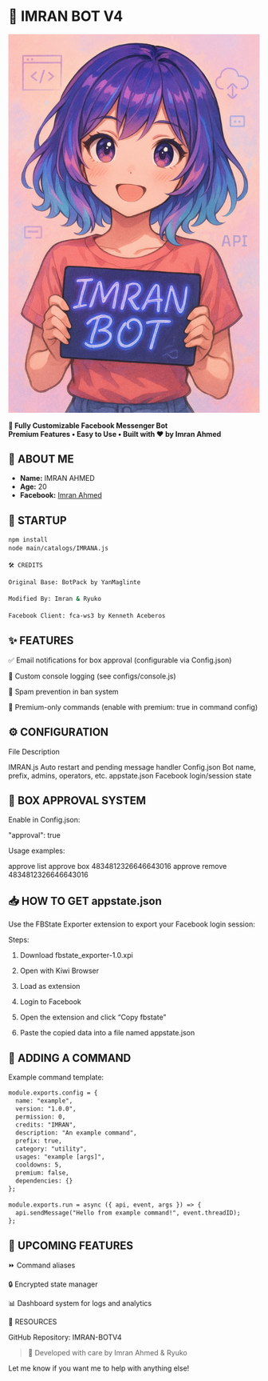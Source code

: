 # 🤖 IMRAN BOT V4

![IMRAN BOT Logo](https://raw.githubusercontent.com/MR-IMRAN-60/ImranBypass/refs/heads/main/imranbotlogo.png)

**🌟 Fully Customizable Facebook Messenger Bot**  
**Premium Features • Easy to Use • Built with ❤️ by Imran Ahmed**

## 👤 ABOUT ME

- **Name:** IMRAN AHMED  
- **Age:** 20  
- **Facebook:** [Imran Ahmed](https://www.facebook.com/Imran.Ahmed099)

## 🚀 STARTUP

```bash
npm install
node main/catalogs/IMRANA.js

🛠️ CREDITS

Original Base: BotPack by YanMaglinte

Modified By: Imran & Ryuko

Facebook Client: fca-ws3 by Kenneth Aceberos

```
## ✨ FEATURES

✅ Email notifications for box approval (configurable via Config.json)

🔧 Custom console logging (see configs/console.js)

🚫 Spam prevention in ban system

💎 Premium-only commands (enable with premium: true in command config)


## ⚙️ CONFIGURATION

File	Description

IMRAN.js	Auto restart and pending message handler
Config.json	Bot name, prefix, admins, operators, etc.
appstate.json	Facebook login/session state


## 🔐 BOX APPROVAL SYSTEM

Enable in Config.json:

"approval": true

Usage examples:

approve list
approve box 4834812326646643016
approve remove 4834812326646643016

## 📥 HOW TO GET appstate.json

Use the FBState Exporter extension to export your Facebook login session:

Steps:

1. Download fbstate_exporter-1.0.xpi


2. Open with Kiwi Browser


3. Load as extension


4. Login to Facebook


5. Open the extension and click “Copy fbstate”


6. Paste the copied data into a file named appstate.json



## 🧠 ADDING A COMMAND

Example command template:
```
module.exports.config = {
  name: "example",
  version: "1.0.0",
  permission: 0,
  credits: "IMRAN",
  description: "An example command",
  prefix: true,
  category: "utility",
  usages: "example [args]",
  cooldowns: 5,
  premium: false,
  dependencies: {}
};

module.exports.run = async ({ api, event, args }) => {
  api.sendMessage("Hello from example command!", event.threadID);
};
```
## 🧩 UPCOMING FEATURES

⏩ Command aliases

🔒 Encrypted state manager

📊 Dashboard system for logs and analytics


📁 RESOURCES

GitHub Repository: IMRAN-BOTV4


> 💬 Developed with care by Imran Ahmed & Ryuko



Let me know if you want me to help with anything else!

